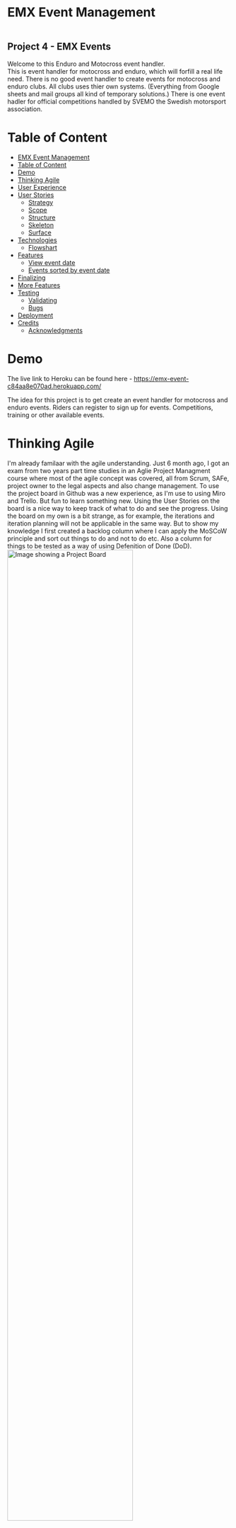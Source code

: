 # <a id="title"></a>EMX Event Management

<img src="" alt=""><br>

<h2>Project 4 - EMX Events</h2>

Welcome to this Enduro and Motocross event handler.<br>
This is event handler for motocross and enduro, which will forfill a real life need. There is no good event handler to create events for motocross and enduro clubs. All clubs uses thier own systems. (Everything from Google sheets and mail groups all kind of temporary solutions.) There is one event hadler for official competitions handled by SVEMO the Swedish motorsport association.

# <a id="table-of-content"></a>Table of Content

- <a href="#title">EMX Event Management</a>
- <a href="#table-of-content">Table of Content</a>
- <a href="#demo">Demo</a>
- <a href="#agile">Thinking Agile</a>
- <a href="#user-experience">User Experience</a>
- <a href="#user-stories">User Stories</a>
  - <a href="#strategy">Strategy</a>
  - <a href="#scope">Scope</a>
  - <a href="#structure">Structure</a>
  - <a href="#skeleton">Skeleton</a>
  - <a href="#surface">Surface</a>
- <a href="#technologies">Technologies</a>
  - <a href="#flowshart">Flowshart</a>
- <a href="#features">Features</a>
  - <a href="view-event-date">View event date</a>
  - <a href="events-sorted">Events sorted by event date</a>
- <a href="#finalizing">Finalizing</a>
- <a href="#more-features">More Features</a>
- <a href="#testing">Testing</a>
  - <a href="#validating">Validating</a>
  - <a href="#bugs">Bugs</a>
- <a href="#deployment">Deployment</a>
- <a href="#credits">Credits</a>
  - <a href="#acknowledgments">Acknowledgments</a>

# <a id="demo"></a>Demo

The live link to Heroku can be found here - <a href="https://emx-event-c84aa8e070ad.herokuapp.com/" target="_blank">https://emx-event-c84aa8e070ad.herokuapp.com/</a>

The idea for this project is to get create an event handler for motocross and enduro events. Riders can register to sign up for events. Competitions, training or other available events.

# <a id="agile"></a>Thinking Agile

  I'm already familaar with the agile understanding. Just 6 month ago, I got an exam from two years part time studies in an Aglie Project Managment course where most of the agile concept was covered, all from Scrum, SAFe, project owner to the legal aspects and also change management. To use the project board in Github was a new experience, as I'm use to using Miro and Trello. But fun to learn something new. Using the User Stories on the board is a nice way to keep track of what to do and see the progress. Using the board on my own is a bit strange, as for example, the iterations and iteration planning will not be applicable in the same way. But to show my knowledge I first created a backlog column where I can apply the MoSCoW principle and sort out things to do and not to do etc. Also a column for things to be tested as a way of using Defenition of Done (DoD).<br>
  <img src="readmefiles/agile-board_01.jpg" width="75%" alt="Image showing a Project Board"><br>
  
  Using the DoD column I place all implemented user stories in that column waiting to be tested. My defenition of done was to do a final test and document it in this README. Also leave a comment in the user story that it was done before move it to the done column.<br>
  <img src="readmefiles/agile-board_02.jpg" alt="Image showing a Project Board"><br>
  Later I added a column for User Stories I choosed not to do.
  
# <a id="user-experience"></a>User Experience

The idea is to make it simple and be able to easily overview different events.<br>
By registering as a user, you are able to sign up for events.

## <a id="user-stories"></a>User stories

A user should:

- Be able to register as a rider
- Be able to sign up for events.
- Be able to like an event and see if other users has liked it.
- See other riders that has sined up for an event.
- See old events.
- 

### <a id="strategy"></a>Strategy

I used the Django blog walkthrough as a base. My idea was to use the posts as a way to create events, and then use the comment function to sign up for the event. From there build more content and functions.

### <a id="scope"></a>Scope

This will show what I learnt with Python using Django and all things in earlier modules.<br>

### <a id="structure"></a>Structure

- Using Django and Python
- Implement Cloudinary for images to the event
- Linked to ElephantSQL to use Postages SQL
- User Summernote for a WYSIWYG editor for creating event.

### <a id="skeleton"></a>Skeleton

The skeleton is based on a Django blog. I started "emxevent" as a project and "events" as an app. From that I changed the models to fit my needs.


### <a id="surface"></a>Surface

What is possible to do with a text based game?
I wanted the player to experience some visual features that will happen for different event.

- First I added some ascii art. There is a dragon.
- Second, I wanted the story text to stand out from the "console text" so I found a way to colorize the text. The story text as yellow and dice rolls as blue text.
<img src="readmefiles/roll-dice-event.jpg" alt="Image example of text came with yellow story text and blue roll dice event text.">

## <a id="technologies"></a>Technologies

1. Python - to create functions for the game.
2. Django - using Django blog as a foundation.
3. Cloudinary - to host images.
4. Summernote - to apply a wysiwyg editor.

## <a id="flowshart"></a>Flowshart

<img src=""  alt=""><br>

- Game start with a short preface for the game and also explaining some game commands.
- Player enter their name and create a simple character.
- Role-playing game start to get a story block from a Google Sheet.
- After each text block the player is asked to continue.
- The text block is checked for two different ending phrases.
- If a text block ends with the phase "Time to roll your dice" the player will be asked to roll.
  - From each of the dice roll event there will be three different scenarios. Then a player is asked continue.
  - The game continue to the main story efter the scenario from the dice roll event.
- If a text block end whith the phrase "The end!" that will trigger the ending sequense where player is asked to confirm game end.
- Game will reboot.

# <a id="features"></a>Features

## Existing Features

### <a id="view-event-date"></a><b>View event date:</b>
On the index page for each event, it is possible to see when the event will happen.<br>
<img src="readmefiles/event_date_01.jpg" alt="Image example of the displayed event day."><br>

### <a id="events-sorted"></a><b>Events sorted by event date:</b>
On the index page the events are sorted with the next upcoming event first.<br>
<img src="readmefiles/sort_by_event_date_01.jpg" alt="Image example of events sorted by event date."><br>

### <b>Page for old events</b>
Adding more events over time would soon fill the event page with a lot of events. And I didn't want to have all the event saved. I first thought of making a delete function. But I also thought that both event creators and users might want to see when the event was and who participated. So I made a new page for old events. I copied index.html to old_event.html and added date sorting functions to respective view to after and before today's date.<br>
<img src="readmefiles/test-event_with_old_date_03.jpg" alt="Sceeentshot of events in the Old Event page"><br>

### <b>Likes</b>
I kept the function to like an event. First I thought of removing it as it seemed quite unnecessary to like an event. But for educational purpose I kept it. Also it will give a hint of if it is an event is popular.<br>
View total likes:<img src="readmefiles/like_before.jpg" alt="Screenshot of likes and not yet liked by logged in user."> Liked by user:<img src="readmefiles/liked_after.jpg" alt="Screenshot of likes and now liked by logged in user."><br>

### <b>Signed up</b>
On the index page is it possible to se how many has signed up for the event.<br>
<img src="readmefiles/signed_up_01.jpg" alt="Screenshot of total amount of sign ups for an event."><br>
When looking at the details of the event. It shows how many has been approved and how many has signed up in total.<br>
<img src="readmefiles/signed_up_02.jpg" alt="Screenshot of how many sign ups has been approved and total amount of sign ups for the event."><br>

### <b>Footer:</b>
The footer of the page contains links to external social sites and a live timing applaction. (All sites are in Swedish).<br>
<img src="readmefiles/footer.jpg" alt="Image example of the footer including links to externa sites."><br>

<h3>Error handling</h3>

The app has error handling for:

- First and Last name required when signing up.
- Not be able to use an existing start number when signing up for an event.


## <a id="finalizing"></a>Finalizing

A screenshot form the game running in Heroku console.<br>
<img src="" alt=""><br>

## <a id ="more-features"></a>More Features?

I can actually think of a lot of things to implement to this.

- Permit selected users to create events.
- Implent emailing functions. Such as
  - Send an authentication link when signing up.
  - Send a password reset link.
- Save a riders transponder number in the user information.
- Categorize the events. Like "Enduro" or "Motocross".

## <a id="testing"></a>Testing

Through the developing of the EMX Events I had various challanges.
I followed the "I think, therefore I blog" walkthrough to set it up and use that blog as a base and then changed to my needs. At one part everything just fell apart. The Admin user interface stopped working. When logged in as an admin it showed nothing. Trying to fix it, it kind of went downhill from there. So I started over from scratch in a new repo and a new workspace and copied code piece by piece untill I was on track again. This will explain why the user stories in the project board are linked to two different repos.

I decided from the beginning that I should make sure to test everything I do. So from the first runnable skeleton of the project. I made sure it was working on Heroku by doing an early deploy. Through the whole process of developing the EMX Events app I hade it running with `python3 manage.py runserver` and checked that all was working about when I did each commit.

- Allauth: `../.pip-modules/lib/` doesn't work in Codeanywhere. It gives: `ls: cannot access '../.pip-modules/lib/': No such file or directory` the solution was found in Slack and I used this command instead: `cp -r /home/codeany/.local/lib/python3.9/site-packages/allauth/templates/* ./templates/.`
   
Please click on each test below to se details:    
<details><summary>Create an event with image upload.</summary>
1. In the Admin panel I clicked the "+Add" button to start creating an event. I added an image to also test that the Cloudinary API works.<br>
<img src="readmefiles/test-add_event_01.jpg" alt="Sceeentshot example one in the add event process."><br>
2. As shown in the image, I saved it as a draft first to test that function. I made sure the event wasn't visible on the index page.<br>
<img src="readmefiles/test-add_event_02.jpg" alt="Sceeentshot example two in the add event process."><br>
3. I went back to the Admin panel and opened the event and set it to "Active" and saved it.<br>
<img src="readmefiles/test-add_event_03.jpg" alt="Sceeentshot example three in the add event process."><br>
4. Finally I made sure it appear on the index page and that I could click on it to see event details.<br>
<img src="readmefiles/test-add_event_04.jpg" alt="Sceeentshot example four in the add event process."><br>
</details>

<details><summary>Sign up for event. Manual testing to sign up for an event.</summary>
1. In the event_detail.html page I entered values for First name, Last name, Start number and Transponder. Then clicked on submit.<br>
<img src="readmefiles/test-sign_up_01.jpg" alt="Sceeentshot example one in the sign up process."><br>
2. I get a message that it was successful and that it is now waiting for approval.<br>
<img src="readmefiles/test-sign_up_02.jpg" alt="Sceeentshot example two in the sign up process."><br>
3. Logging in to the admin panel I see that the sign up is waiting for approval.<br>
<img src="readmefiles/test-sign_up_03.jpg" alt="Sceeentshot example three in the sign up process."><br>
4. Logged in as an Admin I approved the sign up.<br>
<img src="readmefiles/test-sign_up_04.jpg" alt="Sceeentshot example four in the sign up process."><br>
<img src="readmefiles/test-sign_up_05.jpg" alt="Sceeentshot example five in the sign up process."><br>
5. Going back to the site I now confirm that it is approved and showing up in the list.<br>
<img src="readmefiles/test-sign_up_06.jpg" alt="Sceeentshot example six in the sign up process."><br>
6. When viewing old events details it is not possible to sign up. The sign up form will automatically be disabled when the date for the event has passed.<br>
<img src="readmefiles/test-sign_up_07.jpg" alt="Sceeentshot example seven in the sign up process."><br>
<hr>
<h3>Error handling for sign up</h3>
1. Testing <b>not</b> to fill in the First name or Last name will result in a warning since those fields are required.<br>
<img src="readmefiles/test-sign_up_errors_01.jpg" alt="Sceeentshot example of error not filling in first or last name."><br>
2. The start number needs to be unique so there is an error handling for that. However the field is accepted as empty.<br>
<img src="readmefiles/test-sign_up_errors_02.jpg" alt="Sceeentshot showing filling a start number the alreay exist."><br>
3. If the user try to use a number that has been taken. The field will be cleared and a warning will appear when changing field.<br>
<img src="readmefiles/test-sign_up_errors_03.jpg" alt="Sceeentshot showing the message of that start number already taken."><br>
</details>

<details><summary>Events with an event date that passed today date.</summary>
This is a small story on it self. Filtering out events on event_date prior to todays date didn't work at all first using this line of code:<br>
`{% if event.event_date >= today %}`<br>
To test it I added this line to print the results to the browser:<br> `{{ event.event_date }} | {{ today }}`<br>
in the browser it showed: "Nov. 8, 2023 | 2023-11-09"<br>
I understood that the format was not same of the two dates. The solution that finally worked is:<br> `{% if event.event_date|date:"Y-m-d" >= today %}`<br>
But when I added more events I discovered that the "for event in event_list" loop generated empty entries rather than remove them. Here I got the help from ChatGPT that came up with the solution to filter it out in the view before passing the data to the template.<br>
def get_queryset(self):<br>
        today = timezone.now().date()<br>
        return Event.objects.filter(status=1, event_date__gte=today).order_by('event_date')<br><br>
Once I got it working I did events to make sure the function worked.<br>
As shown in the image below I just created an event.<br>
<img src="readmefiles/test-event_with_old_date_01.jpg" alt="Sceeentshot example of creating and event with date prior to today"><br>
The event got a event date prior to today. (When I did the test it was 2023-11-10)<br>
<img src="readmefiles/test-event_with_old_date_02.jpg" alt="Sceeentshot example of selecting a date prior to today"><br>
On the website it is possible to click "Old Events" to get a view over events that has an event date before todays date.
<img src="readmefiles/test-event_with_old_date_03.jpg" alt="Sceeentshot of events in the Old Event page"><br>
</details>

<details><summary>Like and Unlike event</summary>

</details>

### <a id="validating"></a>Validating

I googled for any PEP8 and Python code validators, but could not find anyone working. I think I tried like five or six different. Some just threw errors on the API credentials and some didn't work at all. After spending some time to find a validator that worked I gave up. I relying on my telling me that it looked nice.

### <a id="bugs"></a>Bugs?

I haven't really encountered any bugs in this project.<br>
I got stuck several times in order to figure out different things but that is all about learning.

## <a id="deployment"></a>Deployment

The site was deployed to Heroku. Using the Code institute guidence from Love Sandwiches walkthrough.

- I used the GitHub template to create my own repository.
- Used Codeanywhere as IDE.
- Made a Google sheet and set up the API according to the videos in the Love Sandwiches walkthrough.
- I deployed the project to Heroku going through these steps.
    1. Create new app.
    2. Named it: rpg-p3 (Short for Role Playing Game - Project 3).
    3. Choose Europe as region.
    4. I went to the Settings tab to create config vars for CREDS and PORT.
    5. I added the buildpacks Python and Nodejs.
    6. In the Deploy tab I connected to GitHub repository "rpg-p3".
    7. I manually deployed branch (main).

I have in two occations experienced that Heroku stopped working and I had to redeploy branch. Seems like there is some time of timelimit?
I truly do hope that it is still running when it is time for review.
Otherwise just slack me (Robert Ahlin) and I will redeploy again.

## <a id="credits"></a>Credits

- I Think, Therefore I Blog - The base foundation for the skeleton setup from this walkthrough.
- Google search engine is frequently used. It's hard to remember how to write codes.
- A lot of help comes from search hits at the "stack overflow" forums.
- <a href="<https://djangocentral.com/authentication-using-an-email-address/" target="_blank">Djangocentral</a> - Code examples and help.
- ChatGPT - While exploring the endless possibilies using ChatGPT I have used this to troubleshoot and ask for help for code snippets.
- <a href="https://learndjango.com/" target="_blank">https://learndjango.com/</a> - to set up the password reset function. There will be no mail sent as I've choosed not to implement a SMTP engine in this scope.
- Using <a href="https://www.online-spellcheck.com/" target="_blank">https://www.online-spellcheck.com/</a> for spelling.
- Images from https://www.pexels.com, https://www.svemo.com, <https://stock.adobe.com/>

### <a id="acknowledgments"></a>Acknowledgments

- Thanks to my fiancé for supporting me when I get stuck.
